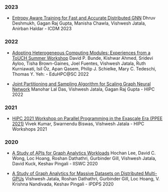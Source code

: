 ### 2023

- [Entropy Aware Training for Fast and Accurate Distributed GNN](https://ieeexplore.ieee.org/document/10415701)
  Dhruv Deshmukh, Gagan Raj Gupta, Manisha Chawla, Vishwesh Jatala, Anirban Haldar - ICDM 2023

### 2022

- [Adopting Heterogeneous Computing Modules: Experiences from a ToUCH Summer Workshop](https://ieeexplore.ieee.org/document/10027539)
  David P. Bunde, Kishwar Ahmed, Sridevi Ayloo, Tisha Brown-Gaines, Joel Fuentes, Vishwesh Jatala, Ruth Kurniawati, Isil Öz, Apan Qasem, Philip J. Schielke, Mary C. Tedeschi, Thomas Y. Yeh: - EduHPC@SC 2022

- [Joint Partitioning and Sampling Algorithm for Scaling Graph Neural Network](https://ieeexplore.ieee.org/document/10106346)
  Manohar Lal Das, Vishwesh Jatala, Gagan Raj Gupta - HIPC 2022

### 2021

- [HiPC 2021 Workshop on Parallel Programming in the Exascale Era (PPEE 2021)](https://ieeexplore.ieee.org/document/9680808)
  Vivek Kumar, Swarnendu Biswas, Vishwesh Jatala - HIPC Workshops 2021


### 2020

- [A Study of APIs for Graph Analytics Workloads](https://ieeexplore.ieee.org/document/9251258)
  Hochan Lee, David C. Wong, Loc Hoang, Roshan Dathathri, Gurbinder Gill, Vishwesh Jatala, David Kuck, Keshav Pingali - IISWC 2020

- [A Study of Graph Analytics for Massive Datasets on Distributed Multi-GPUs](https://ieeexplore.ieee.org/document/9139771)
  Vishwesh Jatala, Roshan Dathathri, Gurbinder Gill, Loc Hoang, V. Krishna Nandivada, Keshav Pingali - IPDPS 2020
